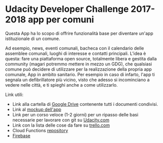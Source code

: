 # Udacity Developer Challenge 2017-2018 app per comuni

Questa App ha lo scopo di offrire funzionalità base per diventare un'app istituzionale di un comune. 

Ad esempio, news, eventi comunali, bacheca con il calendario delle assemblee comunali, luoghi di interesse e contatti principali. L’idea è questa: fare una piattaforma open source, totalmente libera e gestita dalla community (magari potremmo mettere in mezzo un GDG), che qualsiasi comune può decidere di utilizzare per la realizzazione della propria app comunale, App in ambito sanitario. Per esempio in caso di infarto, l'app ti segnala un defibrillatore più vicino, visto che adesso si incominciano a vedere nelle città, e ti spieghi anche a come utilizzarlo.

Link utili:

<ul>
  <li>Link alla cartella di <a href="https://drive.google.com/drive/folders/1oIT6jP9hOC0OMYAxS77N0TzA9AoT7cWp">Google Drive</a> contenente tutti i documenti condivisi.</li>
  <li>Link al <a href="https://mockingbot.com/app/EbpfzPV02yoy13WgfEgtElKKP4gsTpP#screen=sB296C85A981515000841942">mockup dell'app</a></li>
  <li>Link per un corso veloce (1-2 giorni) per un ripasso delle basi necessarie per lavorare con git su <a href="https://classroom.udacity.com/courses/ud775">Udacity.com</a></li>
  <li>Link con la lista delle cose da fare su <a href="https://trello.com/">trello.com</a></li>
  <li>Cloud Functions <a href="https://github.com/communikein/comunicapp-backend">repository</a></li>
  <li><a href="https://console.firebase.google.com/project/udacity-municipality/settings/general/android:it.communikein.udacity_municipality">Firebase</a></li>
</ul>
